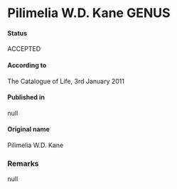 Pilimelia W.D. Kane GENUS
=======

#### Status
ACCEPTED

#### According to
The Catalogue of Life, 3rd January 2011

#### Published in
null

#### Original name
Pilimelia W.D. Kane

### Remarks
null
